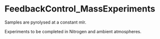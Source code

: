 # FeedbackControl_MassExperiments
Samples are pyrolysed at a constant mlr.

Experiments to be completed in Nitrogen and ambient atmospheres.